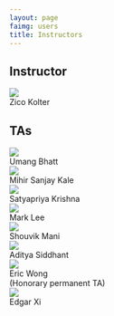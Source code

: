 ```yaml
---
layout: page
faimg: users
title: Instructors
---
```



## Instructor

<div class="row">
<div class="col-sm-offset-4 col-sm-4 col-xs-offset-3 col-xs-6 text-center">
<img class="img-circle img-128" src="/img/zico.jpg"><br/>Zico Kolter
</div>
</div>


## TAs

<div class="row">

<div class="col-sm-4 col-xs-6 text-center"><img class="img-circle img-128" src="/img/umang.jpg"><br/>Umang Bhatt</div>
<div class="col-sm-4 col-xs-6 text-center"><img class="img-circle img-128" src="/img/mihir.jpg"><br/>Mihir Sanjay Kale</div>
<div class="col-sm-4 col-xs-6 text-center"><img class="img-circle img-128" src="/img/satya.jpg"><br/>Satyapriya Krishna</div>
<div class="col-sm-4 col-xs-6 text-center"><img class="img-circle img-128" src="/img/mark.jpg"><br/>Mark Lee</div>
<div class="col-sm-4 col-xs-6 text-center"><img class="img-circle img-128" src="/img/shouvik.jpg"><br/>Shouvik Mani</div>
<div class="col-sm-4 col-xs-6 text-center"><img class="img-circle img-128" src="/img/aditya.jpg"><br/>Aditya Siddhant</div>
<div class="col-sm-4 col-xs-6 text-center"><img class="img-circle img-128" src="/img/eric.jpg"><br/>Eric Wong <br/> (Honorary permanent TA)</div>
<div class="col-sm-4 col-xs-6 text-center"><img class="img-circle img-128" src="/img/edgar.jpg"><br/>Edgar Xi</div>







</div>



